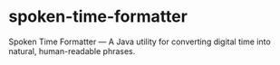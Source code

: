 # spoken-time-formatter

Spoken Time Formatter — A Java utility for converting digital time into natural, human-readable phrases.
